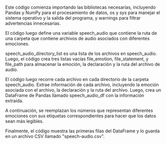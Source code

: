 Este código comienza importando las bibliotecas necesarias, incluyendo Pandas y NumPy para el procesamiento de datos, os y sys para manejar el sistema operativo y la salida del programa, y warnings para filtrar advertencias innecesarias.

El código luego define una variable speech_audio que contiene la ruta de una carpeta que contiene archivos de audio asociados con diferentes emociones.

speech_audio_directory_list es una lista de los archivos en speech_audio. Luego, el código crea tres listas vacías file_emotion, file_statement, y file_path para almacenar la emoción, la declaración y la ruta del archivo de audio.

El código luego recorre cada archivo en cada directorio de la carpeta speech_audio. Extrae información de cada archivo, incluyendo la emoción asociada con el archivo, la declaración y la ruta del archivo. Luego, crea un DataFrame de Pandas llamado speech_audio_df con la información extraída.

A continuación, se reemplazan los números que representan diferentes emociones con sus etiquetas correspondientes para hacer que los datos sean más legibles.

Finalmente, el código muestra las primeras filas del DataFrame y lo guarda en un archivo CSV llamado "speech-audio.csv".




